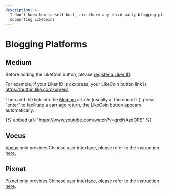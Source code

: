 ```yaml
---
description: >-
  I don't know how to self-host, are there any third party blogging platforms
  supporting LikeCoin?
---
```


# Blogging Platforms

## Medium

Before adding the LikeCoin button, please [register a Liker ID](../../liker-id/).

For example, if your Liker ID is ckxpress, your LikeCoin button link is https://button.like.co/ckxpress

Then add the link into the [Medium](https://medium.com/) article \(usually at the end of it\), press "enter" to facilitate a carriage return, the LikeCoin button appears automatically.

{% embed url="https://www.youtube.com/watch?v=qrxiNAzqOPE" %}

## Vocus

[Vocus](https://vocus.cc/) only provides Chinese user interface, please refer to the instruction [here.](https://docs.like.co/v/zh/user-guide/creator/blogging-platforms#vocus)

## Pixnet

[Pixnet](https://www.pixnet.net/) only provides Chinese user interface, please refer to the instruction [here](https://docs.like.co/v/zh/user-guide/creator/blogging-platforms#pixnet).

